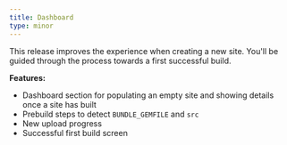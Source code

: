 ```yaml
---
title: Dashboard
type: minor
---
```


This release improves the experience when creating a new site. You'll be guided through the process towards a first successful build.

**Features:**

* Dashboard section for populating an empty site and showing details once a site has built
* Prebuild steps to detect `BUNDLE_GEMFILE` and `src`
* New upload progress
* Successful first build screen